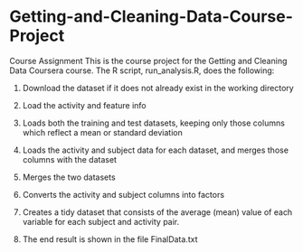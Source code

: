# Getting-and-Cleaning-Data-Course-Project
Course Assignment
This is the course project for the Getting and Cleaning Data Coursera course. The R script, run_analysis.R, does the following:

1. Download the dataset if it does not already exist in the working directory

2. Load the activity and feature info 

3. Loads both the training and test datasets, keeping only those columns which reflect a mean or standard deviation 

4. Loads the activity and subject data for each dataset, and merges those columns with the dataset 

5. Merges the two datasets 

6. Converts the activity and subject columns into factors 

7. Creates a tidy dataset that consists of the average (mean) value of each variable for each subject and activity pair. 

8. The end result is shown in the file FinalData.txt 
